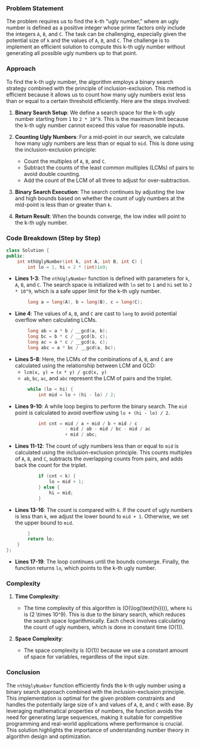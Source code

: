 

### Problem Statement
The problem requires us to find the k-th "ugly number," where an ugly number is defined as a positive integer whose prime factors only include the integers `A`, `B`, and `C`. The task can be challenging, especially given the potential size of `k` and the values of `A`, `B`, and `C`. The challenge is to implement an efficient solution to compute this k-th ugly number without generating all possible ugly numbers up to that point.

### Approach
To find the k-th ugly number, the algorithm employs a binary search strategy combined with the principle of inclusion-exclusion. This method is efficient because it allows us to count how many ugly numbers exist less than or equal to a certain threshold efficiently. Here are the steps involved:

1. **Binary Search Setup**: We define a search space for the k-th ugly number starting from `1` to `2 * 10^9`. This is the maximum limit because the k-th ugly number cannot exceed this value for reasonable inputs.

2. **Counting Ugly Numbers**: For a mid-point in our search, we calculate how many ugly numbers are less than or equal to `mid`. This is done using the inclusion-exclusion principle:
   - Count the multiples of `A`, `B`, and `C`.
   - Subtract the counts of the least common multiples (LCMs) of pairs to avoid double counting.
   - Add the count of the LCM of all three to adjust for over-subtraction.

3. **Binary Search Execution**: The search continues by adjusting the low and high bounds based on whether the count of ugly numbers at the mid-point is less than or greater than `k`.

4. **Return Result**: When the bounds converge, the low index will point to the k-th ugly number.

### Code Breakdown (Step by Step)

```cpp
class Solution {
public:
    int nthUglyNumber(int k, int A, int B, int C) {
        int lo = 1, hi = 2 * (int)1e9;
```
- **Lines 1-3**: The `nthUglyNumber` function is defined with parameters for `k`, `A`, `B`, and `C`. The search space is initialized with `lo` set to `1` and `hi` set to `2 * 10^9`, which is a safe upper limit for the k-th ugly number.

```cpp
        long a = long(A), b = long(B), c = long(C);
```
- **Line 4**: The values of `A`, `B`, and `C` are cast to `long` to avoid potential overflow when calculating LCMs.

```cpp
        long ab = a * b / __gcd(a, b);
        long bc = b * c / __gcd(b, c);
        long ac = a * c / __gcd(a, c);
        long abc = a * bc / __gcd(a, bc);
```
- **Lines 5-8**: Here, the LCMs of the combinations of `A`, `B`, and `C` are calculated using the relationship between LCM and GCD:
  - `lcm(x, y) = (x * y) / gcd(x, y)`
  - `ab`, `bc`, `ac`, and `abc` represent the LCM of pairs and the triplet.

```cpp
        while (lo < hi) {
            int mid = lo + (hi - lo) / 2;
```
- **Lines 9-10**: A while loop begins to perform the binary search. The `mid` point is calculated to avoid overflow using `lo + (hi - lo) / 2`.

```cpp
            int cnt = mid / a + mid / b + mid / c 
                      - mid / ab - mid / bc - mid / ac 
                      + mid / abc;
```
- **Lines 11-12**: The count of ugly numbers less than or equal to `mid` is calculated using the inclusion-exclusion principle. This counts multiples of `A`, `B`, and `C`, subtracts the overlapping counts from pairs, and adds back the count for the triplet.

```cpp
            if (cnt < k) {
                lo = mid + 1;
            } else {
                hi = mid;
            }
```
- **Lines 13-16**: The count is compared with `k`. If the count of ugly numbers is less than `k`, we adjust the lower bound to `mid + 1`. Otherwise, we set the upper bound to `mid`.

```cpp
        }
        return lo;
    }
};
```
- **Lines 17-19**: The loop continues until the bounds converge. Finally, the function returns `lo`, which points to the k-th ugly number.

### Complexity
1. **Time Complexity**:
   - The time complexity of this algorithm is \(O(\log(\text{hi}))\), where `hi` is \(2 \times 10^9\). This is due to the binary search, which reduces the search space logarithmically. Each check involves calculating the count of ugly numbers, which is done in constant time \(O(1)\).

2. **Space Complexity**:
   - The space complexity is \(O(1)\) because we use a constant amount of space for variables, regardless of the input size.

### Conclusion
The `nthUglyNumber` function efficiently finds the k-th ugly number using a binary search approach combined with the inclusion-exclusion principle. This implementation is optimal for the given problem constraints and handles the potentially large size of `k` and values of `A`, `B`, and `C` with ease. By leveraging mathematical properties of numbers, the function avoids the need for generating large sequences, making it suitable for competitive programming and real-world applications where performance is crucial. This solution highlights the importance of understanding number theory in algorithm design and optimization.